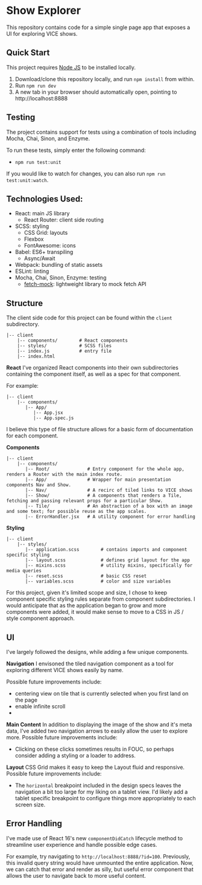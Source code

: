 # Show Explorer

This repository contains code for a simple single page app that exposes a UI for exploring VICE shows.

## Quick Start
This project requires [Node JS](https://nodejs.org/en/) to be installed locally.

1. Download/clone this repository locally, and run `npm install` from within.
2. Run `npm run dev`
3. A new tab in your browser should automatically open, pointing to http://localhost:8888

## Testing
The project contains support for tests using a combination of tools including Mocha, Chai, Sinon, and Enzyme.

To run these tests, simply enter the following command:
- `npm run test:unit`

If you would like to watch for changes, you can also run `npm run test:unit:watch`.

## Technologies Used:
- React: main JS library
  - React Router: client side routing
- SCSS: styling
  - CSS Grid: layouts
  - Flexbox
  - FontAwesome: icons
- Babel: ES6+ transpiling
  - Async/Await
- Webpack: bundling of static assets
- ESLint: linting
- Mocha, Chai, Sinon, Enzyme: testing
  - [fetch-mock](https://github.com/wheresrhys/fetch-mock): lightweight library to mock fetch API

## Structure
The client side code for this project can be found within the `client` subdirectory.

```shell
|-- client
    |-- components/        # React components
    |-- styles/            # SCSS files
    |-- index.js           # entry file
    |-- index.html
```

**React**
I've organized React components into their own subdirectories containing the component itself, as well as a spec for that component.

For example:
```shell
|-- client
    |-- components/
       |-- App/
          |-- App.jsx
          |-- App.spec.js
```

I believe this type of file structure allows for a basic form of documentation for each component.


**Components**
```shell
|-- client
    |-- components/
       |-- Root/              # Entry component for the whole app, renders a Router with the main index route.
       |-- App/               # Wrapper for main presentation components Nav and Show.
       |-- Nav/               # A recirc of tiled links to VICE shows
       |-- Show/              # A components that renders a Tile, fetching and passing relevant props for a particular Show.
       |-- Tile/              # An abstraction of a box with an image and some text; for possible reuse as the app scales.
       |-- ErrorHandler.jsx   # A utility component for error handling
```

**Styling**
```shell
|-- client
    |-- styles/
       |-- application.scss        # contains imports and component specific styling
       |-- layout.scss             # defines grid layout for the app
       |-- mixins.scss             # utility mixins, specifically for media queries
       |-- reset.scss              # basic CSS reset
       |-- variables.scss          # color and size variables
```
For this project, given it's limited scope and size, I chose to keep component specific styling rules separate from component subdirectories. I would anticipate that as the application began to grow and more components were added, it would make sense to move to a CSS in JS / style component approach.

## UI
I've largely followed the designs, while adding a few unique components.

**Navigation**
I envisoned the tiled navigation component as a tool for exploring different VICE shows easily by name.

Possible future improvements include:
- centering view on tile that is currently selected when you first land on the page
- enable infinite scroll
-

**Main Content**
In addition to displaying the image of the show and it's meta data, I've added two navigation arrows to easily allow the user to explore more.
Possible future improvements include:
- Clicking on these clicks sometimes results in FOUC, so perhaps consider adding a styling or a loader to address.

**Layout**
CSS Grid makes it easy to keep the Layout fluid and responsive.
Possible future improvements include:
- The `horizontal` breakpoint included in the design specs leaves the navigation a bit too large for my liking on a tablet view. I'd likely add a tablet specific breakpoint to configure things more appropriately to each screen size.

## Error Handling
I've made use of React 16's new `componentDidCatch` lifecycle method to streamline user experience and handle possible edge cases.

For example, try navigating to `http://localhost:8888/?id=100`. Previously, this invalid query string would have unmounted the entire application. Now, we can catch that error and render as silly, but useful error component that allows the user to navigate back to more useful content.
